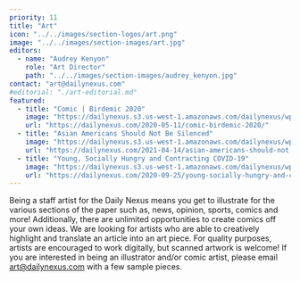 ```yaml
---
priority: 11
title: "Art"
icon: "../../images/section-logos/art.png"
image: "../../images/section-images/art.jpg"
editors:
  - name: "Audrey Kenyon"
    role: "Art Director"
    path: "../../images/section-images/audrey_kenyon.jpg"
contact: "art@dailynexus.com"
#editorial: "./art-editorial.md"
featured:
  - title: "Comic | Birdemic 2020"
    image: "https://dailynexus.s3.us-west-1.amazonaws.com/dailynexus/wp-content/uploads/2020/05/pidgeons-comic.png"
    url: "https://dailynexus.com/2020-05-11/comic-birdemic-2020/"
  - title: "Asian Americans Should Not Be Silenced"
    image: "https://dailynexus.s3.us-west-1.amazonaws.com/dailynexus/wp-content/uploads/2021/04/13222023/photo_2021-04-06_22-57-56.jpg"
    url: "https://dailynexus.com/2021-04-14/asian-americans-should-not-be-silenced/"
  - title: "Young, Socially Hungry and Contracting COVID-19"
    image: "https://dailynexus.s3.us-west-1.amazonaws.com/dailynexus/wp-content/uploads/2020/09/Students_Experiences_With_Coronavirus-768x504.png"
    url: "https://dailynexus.com/2020-09-25/young-socially-hungry-and-contracting-covid-19/"
---
```

Being a staff artist for the Daily Nexus means you get to illustrate for the various sections of the paper such as, news, opinion, sports, comics and more! Additionally, there are unlimited opportunities to create comics off your own ideas. We are looking for artists who are able to creatively highlight and translate an article into an art piece. For quality purposes, artists are encouraged to work digitally, but scanned artwork is welcome! If you are interested in being an illustrator and/or comic artist, please email art@dailynexus.com with a few sample pieces.
